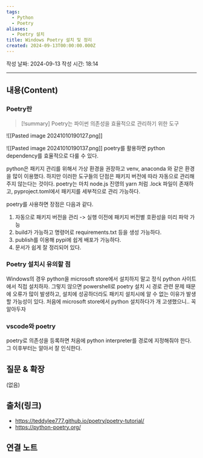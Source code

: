 ```yaml
---
tags:
  - Python
  - Poetry
aliases:
  - Poetry 설치
title: Windows Poetry 설치 및 정리
created: 2024-09-13T00:00:00.000Z
---
```

작성 날짜: 2024-09-13
작성 시간: 18:14


----
## 내용(Content)

### Poetry란

>[!summary]
>Poetry는 파이썬 의존성을 효율적으로 관리하기 위한 도구

![[Pasted image 20241010190127.png]]

![[Pasted image 20241010190137.png]]
poetry를 활용하면 python dependency를 효율적으로 다룰 수 있다. 

python은 패키지 관리를 위해서 가상 환경을 권장하고 venv, anaconda 와 같은 환경을 많이 이용했다. 하지만 이러한 도구들의 단점은 패키지 버전에 따라 자동으로 관리해주지 않는다는 것이다. poetry는 마치 node.js 진영의 yarn 처럼 .lock 파일이 존재하고, pyproject.toml에서 패키지를 세부적으로 관리 가능하다.

poetry를 사용하면 장점은 다음과 같다.

1. 자동으로 패키지 버전을 관리 -> 실행 이전에 패키지 버전별 호환성을 미리 파악 가능
2. build가 가능하고 명령어로 requirements.txt 등을 생성 가능하다.
3. publish를 이용해 pypi에 쉽게 배포가 가능하다.
4. 문서가 쉽게 잘 정리되어 있다.

### Poetry 설치시 유의할 점

Windows의 경우 python을 microsoft store에서 설치하지 말고 정식 python 사이트에서 직접 설치하자. 그렇지 않으면 powershell로 poetry 설치 시 경로 관련 문제 때문에 오류가 많이 발생하고, 설치에 성공하더라도 패키지 설치시에 알 수 없는 이유가 발생할 가능성이 있다. 처음에 microsoft store에서 python 설치하다가 개 고생했으니.. 꼭 알아두자

### vscode와 poetry

poetry로 의존성을 등록하면 처음에 python interpreter를 경로에 지정해줘야 한다. 그 이후부터는 알아서 잘 인식한다.

## 질문 & 확장

(없음)

## 출처(링크)

- https://teddylee777.github.io/poetry/poetry-tutorial/
- https://python-poetry.org/

## 연결 노트


